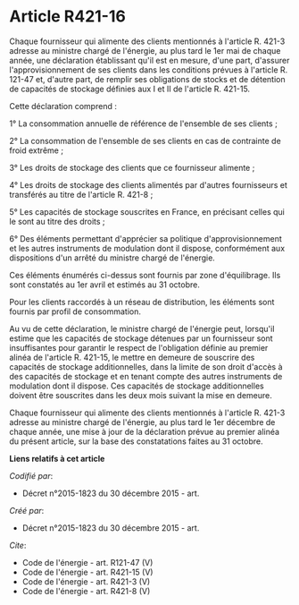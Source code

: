 # Article R421-16

Chaque fournisseur qui alimente des clients mentionnés à l'article R. 421-3 adresse au ministre chargé de l'énergie, au plus
tard le 1er mai de chaque année, une déclaration établissant qu'il est en mesure, d'une part, d'assurer l'approvisionnement
de ses clients dans les conditions prévues à l'article R. 121-47 et, d'autre part, de remplir ses obligations de stocks et de
détention de capacités de stockage définies aux I et II de l'article R. 421-15. 

Cette déclaration comprend : 

1° La consommation annuelle de référence de l'ensemble de ses clients ; 

2° La consommation de l'ensemble de ses clients en cas de contrainte de froid extrême ; 

3° Les droits de stockage des clients que ce fournisseur alimente ; 

4° Les droits de stockage des clients alimentés par d'autres fournisseurs et transférés au titre de l'article R. 421-8 ;

5° Les capacités de stockage souscrites en France, en précisant celles qui le sont au titre des droits ; 

6° Des éléments permettant d'apprécier sa politique d'approvisionnement et les autres instruments de modulation dont il
dispose, conformément aux dispositions d'un arrêté du ministre chargé de l'énergie. 

Ces éléments énumérés ci-dessus sont fournis par zone d'équilibrage. Ils sont constatés au 1er avril et estimés au 31
octobre. 

Pour les clients raccordés à un réseau de distribution, les éléments sont fournis par profil de consommation. 

Au vu de cette déclaration, le ministre chargé de l'énergie peut, lorsqu'il estime que les capacités de stockage détenues par
un fournisseur sont insuffisantes pour garantir le respect de l'obligation définie au premier alinéa de l'article R. 421-15,
le mettre en demeure de souscrire des capacités de stockage additionnelles, dans la limite de son droit d'accès à des
capacités de stockage et en tenant compte des autres instruments de modulation dont il dispose. Ces capacités de stockage
additionnelles doivent être souscrites dans les deux mois suivant la mise en demeure. 

Chaque fournisseur qui alimente des clients mentionnés à l'article R. 421-3 adresse au ministre chargé de l'énergie, au plus
tard le 1er décembre de chaque année, une mise à jour de la déclaration prévue au premier alinéa du présent article, sur la
base des constatations faites au 31 octobre.

**Liens relatifs à cet article**

_Codifié par_:

  - Décret n°2015-1823 du 30 décembre 2015 - art.

_Créé par_:

  - Décret n°2015-1823 du 30 décembre 2015 - art.

_Cite_:

  - Code de l'énergie - art. R121-47 (V)
  - Code de l'énergie - art. R421-15 (V)
  - Code de l'énergie - art. R421-3 (V)
  - Code de l'énergie - art. R421-8 (V)
